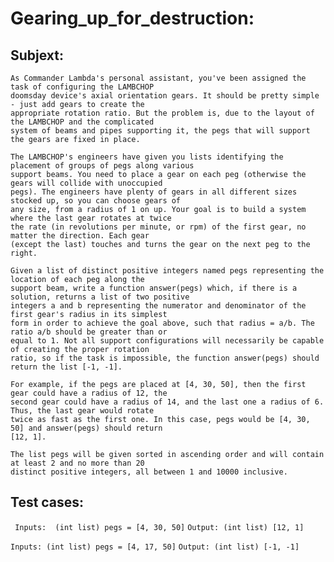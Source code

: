 # Gearing_up_for_destruction:
## Subjext:
    As Commander Lambda's personal assistant, you've been assigned the task of configuring the LAMBCHOP
    doomsday device's axial orientation gears. It should be pretty simple - just add gears to create the
    appropriate rotation ratio. But the problem is, due to the layout of the LAMBCHOP and the complicated
    system of beams and pipes supporting it, the pegs that will support the gears are fixed in place.

    The LAMBCHOP's engineers have given you lists identifying the placement of groups of pegs along various
    support beams. You need to place a gear on each peg (otherwise the gears will collide with unoccupied
    pegs). The engineers have plenty of gears in all different sizes stocked up, so you can choose gears of
    any size, from a radius of 1 on up. Your goal is to build a system where the last gear rotates at twice
    the rate (in revolutions per minute, or rpm) of the first gear, no matter the direction. Each gear
    (except the last) touches and turns the gear on the next peg to the right.

    Given a list of distinct positive integers named pegs representing the location of each peg along the
    support beam, write a function answer(pegs) which, if there is a solution, returns a list of two positive
    integers a and b representing the numerator and denominator of the first gear's radius in its simplest
    form in order to achieve the goal above, such that radius = a/b. The ratio a/b should be greater than or
    equal to 1. Not all support configurations will necessarily be capable of creating the proper rotation
    ratio, so if the task is impossible, the function answer(pegs) should return the list [-1, -1].

    For example, if the pegs are placed at [4, 30, 50], then the first gear could have a radius of 12, the
    second gear could have a radius of 14, and the last one a radius of 6. Thus, the last gear would rotate
    twice as fast as the first one. In this case, pegs would be [4, 30, 50] and answer(pegs) should return
    [12, 1].

    The list pegs will be given sorted in ascending order and will contain at least 2 and no more than 20
    distinct positive integers, all between 1 and 10000 inclusive.

## Test cases:
` Inputs: 
(int list) pegs = [4, 30, 50]`
`Output:
(int list) [12, 1]`

`Inputs:
(int list) pegs = [4, 17, 50]`
`Output:
(int list) [-1, -1]`